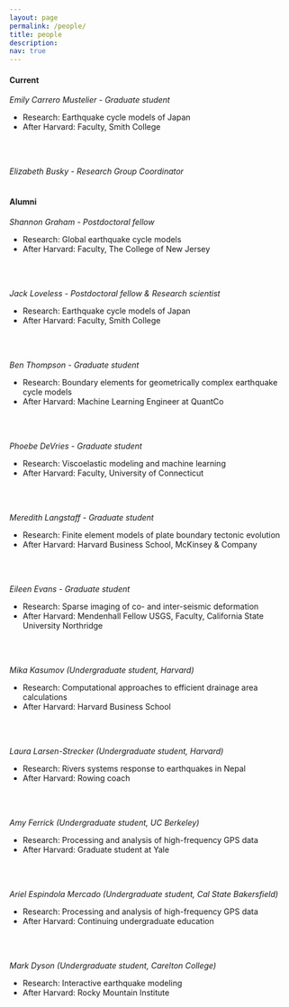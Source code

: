 ```yaml
---
layout: page
permalink: /people/
title: people
description: 
nav: true
---
```


#### Current
_Emily Carrero Mustelier - Graduate student_
- Research: Earthquake cycle models of Japan
- After Harvard: Faculty, Smith College
<br>
<br>

_Elizabeth Busky - Research Group Coordinator_
<br>
<br>

#### Alumni
_Shannon Graham - Postdoctoral fellow_
- Research: Global earthquake cycle models
- After Harvard: Faculty, The College of New Jersey
<br>
<br>

_Jack Loveless - Postdoctoral fellow & Research scientist_
- Research: Earthquake cycle models of Japan
- After Harvard: Faculty, Smith College
<br>
<br>

_Ben Thompson - Graduate student_
- Research: Boundary elements for geometrically complex earthquake cycle models
- After Harvard: Machine Learning Engineer at QuantCo
<br>
<br>

_Phoebe DeVries - Graduate student_
- Research: Viscoelastic modeling and machine learning
- After Harvard: Faculty, University of Connecticut
<br>
<br>

_Meredith Langstaff - Graduate student_
- Research: Finite element models of plate boundary tectonic evolution
- After Harvard: Harvard Business School, McKinsey & Company
<br>
<br>

_Eileen Evans - Graduate student_
- Research: Sparse imaging of co- and inter-seismic deformation
- After Harvard: Mendenhall Fellow USGS, Faculty, California State University Northridge
<br>
<br>

_Mika Kasumov (Undergraduate student, Harvard)_ 
- Research: Computational approaches to efficient drainage area calculations
- After Harvard: Harvard Business School
<br>
<br>

_Laura Larsen-Strecker (Undergraduate student, Harvard)_
- Research: Rivers systems response to earthquakes in Nepal
- After Harvard: Rowing coach
<br>
<br>

_Amy Ferrick (Undergraduate student, UC Berkeley)_
- Research: Processing and analysis of high-frequency GPS data
- After Harvard: Graduate student at Yale
<br>
<br>

_Ariel Espindola Mercado (Undergraduate student, Cal State Bakersfield)_
- Research: Processing and analysis of high-frequency GPS data
- After Harvard: Continuing undergraduate education
<br>
<br>

_Mark Dyson (Undergraduate student, Carelton College)_
- Research: Interactive earthquake modeling
- After Harvard: Rocky Mountain Institute

